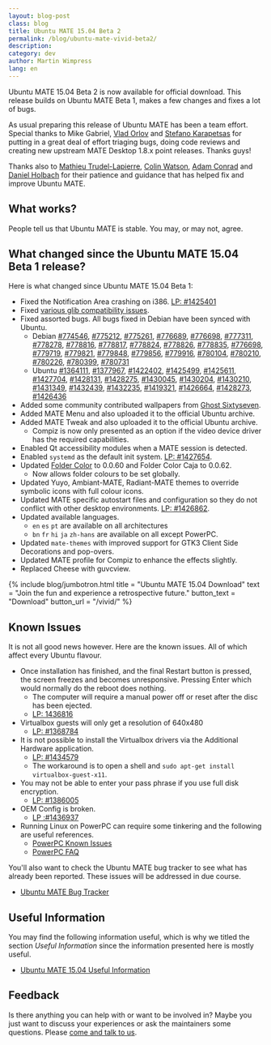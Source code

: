 ```yaml
---
layout: blog-post
class: blog
title: Ubuntu MATE 15.04 Beta 2
permalink: /blog/ubuntu-mate-vivid-beta2/
description:
category: dev
author: Martin Wimpress
lang: en
---
```


Ubuntu MATE 15.04 Beta 2 is now available for official download. This
release builds on Ubuntu MATE Beta 1, makes a few changes and fixes
a lot of bugs.

As usual preparing this release of Ubuntu MATE has been a team effort.
Special thanks to Mike Gabriel,
[Vlad Orlov](https://github.com/monsta) and [Stefano Karapetsas](https://github.com/stefano-k)
for putting in a great deal of effort triaging bugs, doing code reviews and
creating new upstream MATE Desktop 1.8.x point releases. Thanks guys!

Thanks also to [Mathieu Trudel-Lapierre](https://launchpad.net/~mathieu-tl),
[Colin Watson](https://launchpad.net/~cjwatson), [Adam Conrad](https://launchpad.net/~adconrad)
and [Daniel Holbach](https://launchpad.net/~dholbach) for their patience and
guidance that has helped fix and improve Ubuntu MATE.

## What works?

People tell us that Ubuntu MATE is stable. You may, or may not, agree.

## What changed since the Ubuntu MATE 15.04 Beta 1 release?

Here is what changed since Ubuntu MATE 15.04 Beta 1:

  * Fixed the Notification Area crashing on i386. [LP: #1425401](https://bugs.launchpad.net/ubuntu/+source/mate-panel/+bug/1425401)
  * Fixed [various glib compatibility issues](https://bugs.launchpad.net/ubuntu-mate/+bug/1426327).
  * Fixed assorted bugs. All bugs fixed in Debian have been synced with Ubuntu.
    * Debian [#774546](https://bugs.debian.org/774546), [#775212](https://bugs.debian.org/775212),
    [#775261](https://bugs.debian.org/775261), [#776689](https://bugs.debian.org/776689),
    [#776698](https://bugs.debian.org/776698), [#777311](https://bugs.debian.org/777311),
    [#778278](https://bugs.debian.org/778278), [#778816](https://bugs.debian.org/778816),
    [#778817](https://bugs.debian.org/778817), [#778824](https://bugs.debian.org/778824),
    [#778826](https://bugs.debian.org/778826), [#778835](https://bugs.debian.org/778835),
    [#776698](https://bugs.debian.org/776698), [#779719](https://bugs.debian.org/779719),
    [#779821](https://bugs.debian.org/779821), [#779848](https://bugs.debian.org/779848),
    [#779856](https://bugs.debian.org/779856), [#779916](https://bugs.debian.org/779916),
    [#780104](https://bugs.debian.org/780104), [#780210](https://bugs.debian.org/780210),
    [#780226](https://bugs.debian.org/780226), [#780399](https://bugs.debian.org/780399),
    [#780731](https://bugs.debian.org/780731)
    * Ubuntu [#1364111](https://launchpad.net/bugs/1364111), [#1377967](https://launchpad.net/bugs/1377967),
    [#1422402](https://launchpad.net/bugs/1422402), [#1425499](https://launchpad.net/bugs/1425499),
    [#1425611](https://launchpad.net/bugs/1425611), [#1427704](https://launchpad.net/bugs/1427704), [#1428131](https://launchpad.net/bugs/1428131),
    [#1428275](https://launchpad.net/bugs/1428275), [#1430045](https://launchpad.net/bugs/1430045),
    [#1430204](https://launchpad.net/bugs/1430204), [#1430210](https://launchpad.net/bugs/1430210),
    [#1431349](https://launchpad.net/bugs/1431349), [#1432439](https://launchpad.net/bugs/1432439),
    [#1432235](https://launchpad.net/bugs/1432235), [#1419321](https://launchpad.net/bugs/1419321),
    [#1426664](https://launchpad.net/bugs/1426664), [#1428273](https://launchpad.net/bugs/1428273),
    [#1426436](https://launchpad.net/bugs/1426436)
  * Added some community contributed wallpapers from [Ghost Sixtyseven](https://ubuntu-mate.community/t/three-wallpapers-for-consideration/449).
  * Added MATE Menu and also uploaded it to the official Ubuntu archive.
  * Added MATE Tweak and also uploaded it to the official Ubuntu archive.
    * Compiz is now only presented as an option if the video device driver has the required capabilities.
  * Enabled Qt accessibility modules when a MATE session is detected.
  * Enabled `systemd` as the default init system. [LP: #1427654](https://bugs.launchpad.net/ubuntu/+source/ubuntu-meta/+bug/1427654).
  * Updated [Folder Color](http://foldercolor.tuxfamily.org/) to 0.0.60 and Folder Color Caja to 0.0.62.
    * Now allows folder colours to be set globally.
  * Updated Yuyo, Ambiant-MATE, Radiant-MATE themes to override symbolic icons with full colour icons.
  * Updated MATE specific autostart files and configuration so they do not conflict with other desktop environments. [LP: #1426862](https://bugs.launchpad.net/ubuntu/+source/ubuntu-meta/+bug/1426862).
  * Updated available languages.
    * `en` `es` `pt` are available on all architectures
    * `bn` `fr` `hi` `ja` `zh-hans` are available on all except PowerPC.
  * Updated `mate-themes` with improved support for GTK3 Client Side Decorations and pop-overs.
  * Updated MATE profile for Compiz to enhance the effects slightly.
  * Replaced Cheese with guvcview.

{% include blog/jumbotron.html
    title = "Ubuntu MATE 15.04 Download"
    text = "Join the fun and experience a retrospective future."
    button_text = "Download"
    button_url = "/vivid/"
%}

## Known Issues

It is not all good news however. Here are the known issues. All of which
affect every Ubuntu flavour.

  * Once installation has finished, and the final Restart button is pressed, the screen freezes and becomes unresponsive. Pressing Enter which would normally do the reboot does nothing.
    * The computer will require a manual power off or reset after the disc has been ejected.
    * [LP: 1436816](https://bugs.launchpad.net/ubuntu/+source/ubiquity/+bug/1436816)
  * Virtualbox guests will only get a resolution of 640x480
    * [LP: #1368784](https://bugs.launchpad.net/ubuntu/+source/virtualbox/+bug/1368784/)
  * It is not possible to install the Virtualbox drivers via the Additional Hardware application.
    * [LP: #1434579](https://bugs.launchpad.net/ubuntu/+source/software-properties/+bug/1434579)
    * The workaround is to open a shell and `sudo apt-get install virtualbox-guest-x11`.
  * You may not be able to enter your pass phrase if you use full disk encryption.
    * [LP: #1386005](https://bugs.launchpad.net/ubuntu/+source/plymouth/+bug/1386005)
  * OEM Config is broken.
    * [LP :#1436937](https://bugs.launchpad.net/ubuntu/+source/ubiquity/+bug/1436937)
  * Running Linux on PowerPC can require some tinkering and the following are useful references.
    * [PowerPC Known Issues](https://wiki.ubuntu.com/PowerPCKnownIssues)
    * [PowerPC FAQ](https://wiki.ubuntu.com/PowerPCFAQ)

You'll also want to check the Ubuntu MATE bug tracker to see what has already been reported. These issues will be addressed in due course.

  * [Ubuntu MATE Bug Tracker](https://bugs.launchpad.net/ubuntu-mate)

## Useful Information

You may find the following information useful, which is why we titled
the section *Useful Information* since the information presented here
is mostly useful.

  * [Ubuntu MATE 15.04 Useful Information](https://ubuntu-mate.community/t/ubuntu-mate-14-10-and-15-04-useful-information/24)

## Feedback

Is there anything you can help with or want to be involved in? Maybe you just
want to discuss your experiences or ask the maintainers some questions. Please
[come and talk to us](https://ubuntu-mate.community/).

